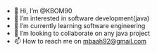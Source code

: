 - 👋 Hi, I’m @KBOM90
- 👀 I’m interested in software development(java) 
- 🌱 I’m currently learning software engineering
- 💞️ I’m looking to collaborate on any java project 
- 📫 How to reach me on mbaah92@gmail.com

<!---
KBOM90/KBOM90 is a ✨ special ✨ repository because its `README.md` (this file) appears on your GitHub profile.
You can click the Preview link to take a look at your changes.
--->

